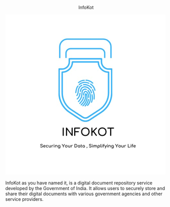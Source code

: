 <p style="text-align: center;">InfoKot
</p>


![InfoKot LOGO ](infokotlogo.jpg)
 

InfoKot as you have named it, is a digital document repository service developed by the Government of India. It allows users to securely store and share their digital documents with various government agencies and other service providers.
